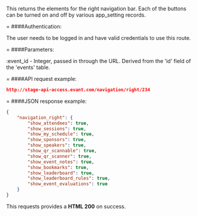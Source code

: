 <!-- --- title: GET /navigation/right/:event_id -->

This returns the elements for the right navigation bar. Each of the buttons can be turned on and off by various app_setting records. 

=
####Authentication:

The user needs to be logged in and have valid credentials to use this route.

=
####Parameters:

:event_id - Integer, passed in through the URL. Derived from the 'id' field of the 'events' table.

=
####API request example:
```json
http://stage-api-access.evant.com/navigation/right/234
```

=
####JSON response example:

```json
{
    "navigation_right": {
        "show_attendees": true,
        "show_sessions": true,
        "show_my_schedule": true,
        "show_sponsors": true,
        "show_speakers": true,
        "show_qr_scannable": true,
        "show_qr_scanner": true,
        "show_event_notes": true,
        "show_bookmarks": true,
        "show_leaderboard": true,
        "show_leaderboard_rules": true,
        "show_event_evaluations": true
    }
}
```

This requests provides a <strong>HTML 200</strong> on success.